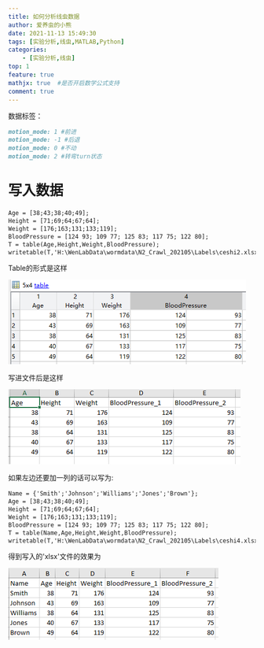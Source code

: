 ```yaml
---
title: 如何分析线虫数据
author: 爱养虫的小熊
date: 2021-11-13 15:49:30
tags: [实验分析,线虫,MATLAB,Python]
categories:
    - [实验分析,线虫]
top: 1
feature: true
mathjx: true  #是否开启数学公式支持
comment: true
---
```



数据标签：

```md
motion_mode: 1 #前进
motion_mode: -1 #后退
motion_mode: 0 #不动
motion_mode: 2 #转弯turn状态
```





# 写入数据

```matl
Age = [38;43;38;40;49];
Height = [71;69;64;67;64];
Weight = [176;163;131;133;119];
BloodPressure = [124 93; 109 77; 125 83; 117 75; 122 80];
T = table(Age,Height,Weight,BloodPressure);
writetable(T,'H:\WenLabData\wormdata\N2_Crawl_202105\Labels\ceshi2.xlsx')
```

Table的形式是这样

![image-20211113161130571](../../images/blog/CSV存储标记数据/image-20211113161130571.png)

写进文件后是这样

![image-20211113161155174](../../images/blog/CSV存储标记数据/image-20211113161155174.png)

如果左边还要加一列的话可以写为:

```matl
Name = {'Smith';'Johnson';'Williams';'Jones';'Brown'};
Age = [38;43;38;40;49];
Height = [71;69;64;67;64];
Weight = [176;163;131;133;119];
BloodPressure = [124 93; 109 77; 125 83; 117 75; 122 80];
T = table(Name,Age,Height,Weight,BloodPressure);
writetable(T,'H:\WenLabData\wormdata\N2_Crawl_202105\Labels\ceshi4.xlsx')
```

得到写入的'xlsx'文件的效果为

![image-20211113161649625](../../images/blog/CSV存储标记数据/image-20211113161649625.png)

